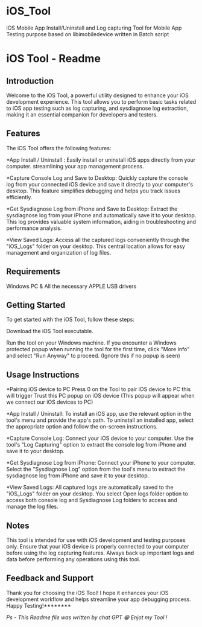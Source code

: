 # iOS_Tool
iOS Mobile App Install/Uninstall and Log capturing Tool for Mobile App Testing purpose based on libimobiledevice written in Batch script

# iOS Tool - Readme

## Introduction

Welcome to the iOS Tool, a powerful utility designed to enhance your iOS development experience. This tool allows you to perform basic tasks related to iOS app testing such as log capturing, and sysdiagnose log extraction, making it an essential companion for developers and testers.

## Features

The iOS Tool offers the following features:

*App Install / Uninstall :
   Easily install or uninstall iOS apps directly from your computer. streamlining your app management process.

*Capture Console Log and Save to Desktop:
   Quickly capture the console log from your connected iOS device and save it directly to your computer's desktop. This feature simplifies debugging and helps you track issues efficiently.

*Get Sysdiagnose Log from iPhone and Save to Desktop:
   Extract the sysdiagnose log from your iPhone and automatically save it to your desktop. This log provides valuable system information, aiding in troubleshooting and performance analysis.

*View Saved Logs:
   Access all the captured logs conveniently through the "iOS_Logs" folder on your desktop. This central location allows for easy management and organization of log files.

## Requirements
Windows PC & All the necessary APPLE USB drivers

## Getting Started

To get started with the iOS Tool, follow these steps:

Download the iOS Tool executable.

Run the tool on your Windows machine. If you encounter a Windows protected popup when running the tool for the first time, click "More Info" and select "Run Anyway" to proceed. (Ignore this if no popup is seen)

## Usage Instructions

*Pairing iOS device to PC
Press 0 on the Tool to pair iOS device to PC this will trigger Trust this PC popup on iOS device (This popup will appear when we connect our iOS devices to PC)

*App Install / Uninstall:
To install an iOS app, use the relevant option in the tool's menu and provide the app's path.
To uninstall an installed app, select the appropriate option and follow the on-screen instructions.

*Capture Console Log:
Connect your iOS device to your computer.
Use the tool's "Log Capturing" option to extract the console log from iPhone and save it to your desktop.

*Get Sysdiagnose Log from iPhone:
Connect your iPhone to your computer.
Select the "Sysdiagnose Log" option from the tool's menu to extract the sysdiagnose log from iPhone and save it to your desktop.

*View Saved Logs:
All captured logs are automatically saved to the "iOS_Logs" folder on your desktop.
You select Open logs folder option to access both console log and Sysdiagnose Log folders to access and manage the log files.

## Notes

This tool is intended for use with iOS development and testing purposes only.
Ensure that your iOS device is properly connected to your computer before using the log capturing features.
Always back up important logs and data before performing any operations using this tool.

## Feedback and Support

Thank you for choosing the iOS Tool! I hope it enhances your iOS development workflow and helps streamline your app debugging process. Happy Testing!********

_Ps - This Readme file was written by chat GPT 😁 Enjot my Tool !_
